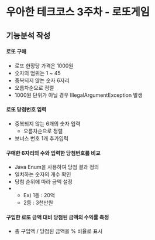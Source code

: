 우아한 테크코스 3주차 - 로또게임
================================
기능분석 작성
--------------------------------

#### 로또 구매 
* 로또 한장당 가격은 1000원
* 숫자의 범위는 1 ~ 45
* 중복되지 않는 숫자 6자리
* 오름차순으로 정렬
* 1000원 단위가 아닐 경우 IllegalArgumentException 발생

#### 로또 당첨번호 입력
* 중복되지 않는 6개의 숫자 입력
  * 오름차순으로 정렬
* 보너스 번호 1개 추가입력

#### 구매한 6자리의 수와 입력한 당첨번호를 비교
* Java Enum을 사용하여 당첨 결과 정의
* 일치하는 숫자의 개수 확인
* 당첨 순위에 따라 금액 설정
* * Ex) 1등 : 20억
  * 2등 : 3천만원

#### 구입한 로또 금액 대비 당첨된 금액의 수익률 측정
* 총 구입액 / 당첨된 금액을 % 비율로 표시
